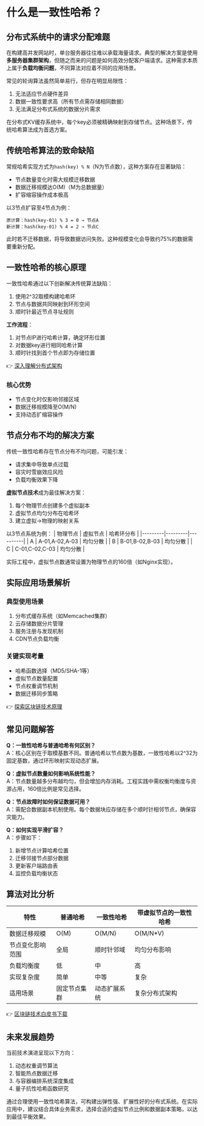 # 什么是一致性哈希？

## 分布式系统中的请求分配难题

在构建高并发网站时，单台服务器往往难以承载海量请求。典型的解决方案是使用**多服务器集群架构**，但随之而来的问题是如何高效分配客户端请求。这种需求本质上属于**负载均衡问题**，不同算法对应着不同的应用场景。

常见的轮询算法虽然简单易行，但存在明显局限性：
1. 无法适应节点硬件差异
2. 数据一致性要求高（所有节点需存储相同数据）
3. 无法满足分布式系统的数据分片需求

在分布式KV缓存系统中，每个key必须被精确映射到存储节点。这种场景下，传统哈希算法成为首选方案。

## 传统哈希算法的致命缺陷

常规哈希实现方式为`hash(key) % N`（N为节点数），这种方案存在显著缺陷：
- 节点数量变化时需大规模迁移数据
- 数据迁移规模达O(M)（M为总数据量）
- 扩容缩容操作成本极高

以3节点扩容至4节点为例：
```
原计算：hash(key-01) % 3 = 0 → 节点A
新计算：hash(key-01) % 4 = 2 → 节点C
```
此时若不迁移数据，将导致数据访问失败。这种规模变化会导致约75%的数据需要重新分配。

## 一致性哈希的核心原理

一致性哈希通过以下创新解决传统算法缺陷：
1. 使用2^32取模构建哈希环
2. 节点与数据共同映射到环形空间
3. 顺时针最近节点寻址规则

**工作流程**：
1. 对节点IP进行哈希计算，确定环形位置
2. 对数据key进行相同哈希计算
3. 顺时针找到首个节点即为存储位置

👉 [深入理解分布式架构](https://bit.ly/okx_welcome)

### 核心优势
- 节点变化时仅影响邻接区域
- 数据迁移规模降至O(M/N)
- 支持动态扩缩容操作

## 节点分布不均的解决方案

传统一致性哈希存在节点分布不均问题，可能引发：
- 请求集中导致单点过载
- 容灾时雪崩效应风险
- 负载均衡效果下降

**虚拟节点技术**成为最佳解决方案：
1. 每个物理节点创建多个虚拟副本
2. 虚拟节点均匀分布在哈希环
3. 建立虚拟→物理的映射关系

以3节点系统为例：
| 物理节点 | 虚拟节点 | 哈希环分布 |
|---------|---------|----------|
| A       | A-01,A-02,A-03 | 均匀分散 |
| B       | B-01,B-02,B-03 | 均匀分散 |
| C       | C-01,C-02,C-03 | 均匀分散 |

实际工程中，虚拟节点数通常设置为物理节点的160倍（如Nginx实现）。

## 实际应用场景解析

### 典型使用场景
1. 分布式缓存系统（如Memcached集群）
2. 云存储数据分片管理
3. 服务注册与发现机制
4. CDN节点负载均衡

### 关键实现考量
- 哈希函数选择（MD5/SHA-1等）
- 虚拟节点数量配置
- 节点权重调节机制
- 数据迁移同步策略

👉 [探索区块链技术原理](https://bit.ly/okx_welcome)

## 常见问题解答

**Q：一致性哈希与普通哈希有何区别？**  
A：核心区别在于取模基数不同。普通哈希以节点数为基数，一致性哈希以2^32为固定基数，通过环形映射实现动态扩展。

**Q：虚拟节点数量如何影响系统性能？**  
A：节点数量越多分布越均匀，但会增加内存消耗。工程实践中需权衡均衡度与资源占用，160倍比例是常见选择。

**Q：节点故障时如何保证数据可用？**  
A：需配合数据副本机制使用。每个数据块应存储在多个顺时针相邻节点，确保容灾能力。

**Q：如何实现平滑扩容？**  
A：步骤如下：
1. 新增节点计算哈希位置
2. 迁移邻接节点部分数据
3. 更新客户端路由表
4. 监控负载均衡状态

## 算法对比分析

| 特性            | 普通哈希       | 一致性哈希         | 带虚拟节点的一致性哈希 |
|-----------------|---------------|-------------------|---------------------|
| 数据迁移规模     | O(M)          | O(M/N)            | O(M/N*V)            |
| 节点变化影响范围 | 全局          | 顺时针邻域        | 均匀分布影响        |
| 负载均衡度       | 低            | 中                | 高                  |
| 实现复杂度       | 简单          | 中等              | 复杂                |
| 适用场景         | 固定节点集群  | 动态扩展系统      | 复杂分布式架构      |

👉 [区块链技术白皮书下载](https://bit.ly/okx_welcome)

## 未来发展趋势

当前技术演进呈现以下方向：
1. 动态权重调节算法
2. 智能热点数据迁移
3. 与容器编排系统深度集成
4. 量子抗性哈希函数研究

通过合理使用一致性哈希算法，可构建出弹性强、扩展性好的分布式系统。在实际应用中，建议结合具体业务需求，选择合适的虚拟节点比例和数据副本策略，以达到最佳平衡效果。
